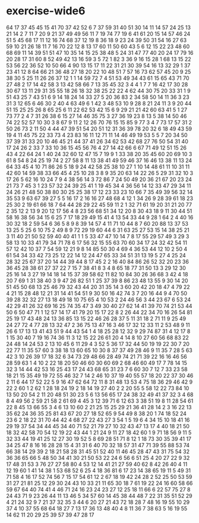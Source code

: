 # exercise-wide6
64
17
37
45
45
15
41
70
37
42
52
6
7
37
59
31
40
51
30
14
11
14
57
24
25
13
21
14
2
7
11
7
20
9
21
37
49
49
56
11
7
19
74
77
19
6
41
61
20
15
14
57
46
24
51
5
45
68
17
11
12
16
74
68
37
12
19
8
36
18
9
23
24
39
50
31
54
16
27
63
59
10
21
26
18
11
7
16
70
22
12
8
13
17
60
11
50
60
43
5
6
12
15
22
23
48
60
68
69
11
14
39
51
51
47
10
35
14
15
25
38
48
5
24
31
47
77
40
20
24
17
79
16
20
28
17
31
60
8
52
49
42
13
16
59
3
5
72
1
82
3
36
9
16
15
28
1
68
13
15
22
53
56
22
36
52
10
50
66
4
90
13
15
17
11
22
31
21
30
39
54
16
13
32
29
1
37
23
41
12
8
64
66
21
36
48
27
18
20
22
10
48
51
7
57
16
73
62
57
45
20
9
25
38
30
5
25
11
26
26
37
12
1
1
14
59
72
7
4
51
53
49
34
43
61
15
65
43
71
70
27
48
2
17
14
42
58
3
13
42
58
66
7
13
35
45
32
3
4
4
1
7
7
16
42
17
30
28
30
67
13
11
29
31
35
55
18
26
18
32
38
25
22
22
4
62
44
30
75
20
33
31
1
9
51
43
25
7
43
51
6
9
14
18
24
14
33
27
5
20
36
83
2
34
58
50
14
11
36
3
23
31
3
12
65
6
46
30
2
40
4
63
49
6
1
42
3
48
53
10
9
28
8
21
24
11
3
9
20
44
51
15
25
25
26
8
65
25
6
11
22
62
53
42
15
6
9
29
21
21
42
60
63
41
5
1
27
73
77
2
4
7
31
26
38
6
15
27
14
46
35
75
3
27
36
19
23
8
13
5
38
14
50
46
74
22
52
57
10
30
3
8
67
9
11
2
12
26
70
76
15
15
85
9
77
3
4
7
73
17
57
31
2
50
26
73
2
11
50
4
44
47
39
51
54
20
51
12
31
36
39
78
20
32
6
18
49
43
59
19
4
11
45
75
22
33
73
4
23
83
16
11
12
71
11
14
46
49
19
53
5
5
7
20
34
50
37
39
31
33
20
10
46
45
21
44
37
41
26
34
62
53
42
68
27
76
50
54
31
40
17
24
26
2
33
7
33
10
36
15
45
56
76
4
27
14
42
66
6
67
71
49
12
51
15
26
43
4
22
64
24
1
40
24
32
60
12
47
15
7
19
9
1
33
38
20
35
45
60
20
69
10
3
61
8
54
8
24
25
19
74
2
27
58
8
11
13
38
41
49
59
46
37
16
46
13
38
11
13
24
64
33
45
4
10
71
86
26
5
18
9
24
42
58
25
38
10
27
1
10
14
48
61
11
10
31
11
42
60
14
59
38
33
66
45
4
25
10
28
3
8
9
35
20
63
14
22
26
5
29
31
32
10
3
17
26
5
62
16
10
24
7
9
4
38
56
14
3
72
86
7
24
50
49
20
36
21
67
20
23
24
21
73
7
45
3
1
23
57
32
24
39
25
41
1
19
45
34
4
36
56
14
12
33
47
29
34
11
24
26
21
48
50
38
80
30
25
25
38
17
12
23
33
23
10
66
7
35
49
39
56
32
14
35
53
9
63
67
39
27
5
5
16
17
2
16
16
27
48
68
4
12
1
34
26
9
28
39
61
18
23
25
30
2
19
61
66
18
7
64
44
28
29
22
45
59
11
2
1
32
71
61
19
20
31
21
20
77
2
35
12
2
13
9
20
12
17
56
4
8
23
56
68
51
34
12
20
8
30
43
18
9
11
30
44
51
58
16
38
56
34
15
6
25
7
17
18
29
49
15
41
4
13
54
33
44
9
28
1
64
2
4
40
16
30
32
18
2
59
54
6
36
5
8
9
8
39
14
57
4
11
71
10
44
8
7
60
20
88
13
37
53
13
25
5
25
6
10
75
2
49
8
9
72
29
19
60
44
6
31
63
25
27
53
15
14
38
25
21
3
11
40
21
50
52
59
40
40
41
1
1
5
33
47
47
10
14
7
8
17
55
29
57
49
3
29
3
58
13
10
33
41
79
34
71
78
6
17
56
32
15
55
63
70
60
34
17
24
32
42
54
11
57
12
42
10
37
7
54
59
12
21
9
8
14
85
50
30
4
69
4
36
53
44
12
10
2
50
4
61
54
34
33
42
73
25
12
22
14
12
24
47
65
33
34
51
31
13
19
5
27
4
25
24
28
32
25
67
37
20
14
44
39
44
8
17
45
2
2
16
40
84
86
26
52
32
20
23
36
36
45
28
38
61
27
37
22
7
15
7
38
41
8
3
4
8
65
18
77
31
50
13
3
29
12
30
25
16
14
3
27
19
14
18
14
15
37
39
58
62
11
82
10
84
30
26
36
68
3
42
4
18
20
7
69
1
31
38
40
3
9
47
26
82
51
1
25
37
39
8
86
23
48
13
55
9
30
14
20
51
45
50
68
13
25
46
79
32
43
44
20
31
35
14
3
60
20
42
20
18
47
4
79
22
4
21
15
28
48
12
21
31
14
41
54
51
9
30
50
16
42
74
3
7
20
16
44
9
4
70
50
39
28
32
32
27
13
18
49
18
10
75
65
4
10
53
2
24
46
56
3
44
23
67
6
53
24
42
29
41
26
32
69
16
25
74
35
47
3
49
30
40
27
62
14
41
39
70
74
21
53
44
50
6
50
47
71
1
12
57
14
17
41
79
20
15
17
22
8
2
26
44
22
34
70
16
26
54
81
25
19
17
43
48
24
13
36
85
13
15
22
46
26
28
37
5
11
31
18
2
71
11
9
25
49
24
27
72
4
77
28
13
32
47
2
36
75
13
47
16
3
46
17
32
12
33
11
2
53
48
9
11
26
6
17
13
13
41
43
51
9
44
43
54
1
4
18
25
28
12
32
9
29
74
87
31
4
12
17
8
1
15
30
40
7
19
16
74
36
11
3
12
15
22
26
61
20
4
14
8
10
27
60
56
68
83
22
24
48
14
24
53
2
13
10
45
6
11
29
4
3
52
5
36
17
32
44
50
19
19
22
30
7
20
22
77
11
35
57
60
3
38
18
13
60
65
10
30
8
37
37
49
28
46
9
11
35
7
28
5
63
42
3
10
26
39
17
18
32
6
34
73
29
48
66
28
49
74
21
71
39
22
16
16
46
56
28
59
63
1
4
10
2
22
18
20
50
46
60
30
60
69
2
68
46
60
49
17
7
78
14
15
32
3
14
44
42
53
16
25
43
17
24
43
68
65
31
23
7
6
60
30
7
12
7
33
23
58
18
21
15
35
49
19
72
55
46
32
7
14
2
46
10
37
19
40
55
57
18
20
22
37
30
46
2
11
6
44
17
52
22
5
9
16
47
62
64
72
11
8
31
48
13
53
4
75
18
36
29
46
42
9
22
2
60
1
2
62
1
28
18
24
19
2
18
14
19
27
40
2
2
20
55
5
58
12
22
73
84
10
13
50
20
54
2
11
20
48
51
30
23
5
6
13
56
65
17
24
38
32
49
41
37
32
3
4
68
8
4
49
56
2
59
21
58
2
61
69
4
45
3
12
39
71
6
12
63
3
38
51
19
8
11
28
54
61
22
8
45
13
66
55
3
4
6
13
10
60
2
21
25
15
25
29
21
36
41
28
14
2
3
16
22
13
35
62
24
36
35
25
81
43
67
20
27
18
52
65
9
54
49
8
38
20
1
74
18
52
24
23
6
2
18
22
31
70
44
42
4
68
27
22
43
27
3
54
1
5
19
6
4
34
15
10
18
41
16
29
19
37
54
34
44
45
34
40
71
52
21
79
27
10
32
43
47
13
17
4
40
18
21
50
18
32
42
58
70
54
12
19
22
43
44
1
21
24
9
11
27
18
42
60
1
9
71
18
56
9
11
5
32
33
44
19
41
25
12
27
30
19
52
5
8
69
28
51
71
8
12
1
18
73
30
35
39
41
17
34
25
47
8
16
16
28
28
15
4
31
31
6
40
70
32
18
57
31
47
71
39
55
88
53
74
66
38
14
29
39
2
18
21
58
28
31
45
51
52
40
11
46
45
28
47
43
31
75
54
32
36
36
65
66
5
48
50
34
41
30
21
50
53
22
24
6
56
6
51
25
4
20
27
22
9
32
17
48
31
53
3
76
27
27
58
80
4
53
12
14
41
21
27
59
40
62
8
42
26
40
4
11
12
19
60
1
41
14
38
1
53
68
52
6
25
4
18
36
81
6
17
23
14
38
65
19
11
5
49
31
71
58
4
16
17
52
74
56
7
15
17
54
61
12
2
67
18
19
42
24
28
2
52
25
50
53
59
31
27
21
81
25
12
29
30
24
43
10
33
21
11
65
30
18
7
61
19
22
24
16
60
58
66
59
67
64
40
74
41
4
46
71
24
16
23
24
23
27
12
25
18
11
66
6
22
57
75
27
8
24
43
71
9
23
26
44
11
13
46
5
34
57
60
14
45
38
44
48
7
22
31
35
51
52
29
4
21
24
32
9
7
21
37
32
35
3
44
6
20
27
21
43
72
18
28
7
48
16
19
55
10
29
37
4
10
37
55
68
64
18
27
7
13
17
36
13
48
40
4
8
11
36
7
38
63
5
16
19
55
14
62
11
20
29
25
39
57
39
47
28
17
